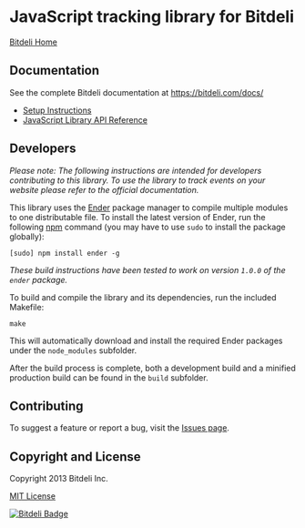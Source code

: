 JavaScript tracking library for Bitdeli
=======================================

[Bitdeli Home](https://bitdeli.com)


## Documentation ##

See the complete Bitdeli documentation at https://bitdeli.com/docs/

- [Setup Instructions](https://bitdeli.com/docs/javascript-library.html)
- [JavaScript Library API Reference](https://bitdeli.com/docs/javascript-api.html)


## Developers ##

_Please note: The following instructions are intended for developers contributing to this library. To use the library to track events on your website please refer to the official documentation._

This library uses the [Ender](http://ender.jit.su/) package manager to compile multiple modules to one distributable file. To install the latest version of Ender, run the following [npm](https://npmjs.org/) command (you may have to use `sudo` to install the package globally):

```
[sudo] npm install ender -g
```

_These build instructions have been tested to work on version `1.0.0` of the `ender` package._

To build and compile the library and its dependencies, run the included Makefile:

```
make
```

This will automatically download and install the required Ender packages under the `node_modules` subfolder.

After the build process is complete, both a development build and a minified production build can be found in the `build` subfolder.


## Contributing ##

To suggest a feature or report a bug, visit the [Issues page](https://github.com/bitdeli/bitdeli-tracking-js/issues).


## Copyright and License ##

Copyright 2013 Bitdeli Inc.

[MIT License](https://github.com/bitdeli/bitdeli-tracking-js/blob/master/LICENSE)


[![Bitdeli Badge](https://d2weczhvl823v0.cloudfront.net/bitdeli/bitdeli-tracking-js/trend.png)](https://bitdeli.com/free "Bitdeli Badge")

